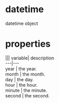 # datetime

datetime object

# properties

||| variable| description  
---|---  
year | the year.  
month | the month.  
day | the day.  
hour | the hour.  
minute | the minute.  
second | the second.

